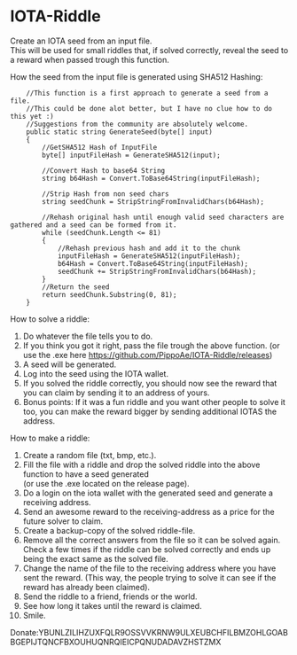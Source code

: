 # IOTA-Riddle     
Create an IOTA seed from an input file.       
This will be used for small riddles that, if solved correctly, reveal the seed to a reward when passed trough this function.     

How the seed from the input file is generated using SHA512 Hashing:        

        //This function is a first approach to generate a seed from a file.
        //This could be done alot better, but I have no clue how to do this yet :)
        //Suggestions from the community are absolutely welcome.
        public static string GenerateSeed(byte[] input)
        {
            //GetSHA512 Hash of InputFile
            byte[] inputFileHash = GenerateSHA512(input);

            //Convert Hash to base64 String
            string b64Hash = Convert.ToBase64String(inputFileHash);

            //Strip Hash from non seed chars
            string seedChunk = StripStringFromInvalidChars(b64Hash);

            //Rehash original hash until enough valid seed characters are gathered and a seed can be formed from it.
            while (seedChunk.Length <= 81)
            {
                //Rehash previous hash and add it to the chunk 
                inputFileHash = GenerateSHA512(inputFileHash);
                b64Hash = Convert.ToBase64String(inputFileHash);
                seedChunk += StripStringFromInvalidChars(b64Hash);
            }
            //Return the seed
            return seedChunk.Substring(0, 81);
        }


How to solve a riddle:
1. Do whatever the file tells you to do.    
2. If you think you got it right, pass the file trough the above function. (or use the .exe here https://github.com/PippoAe/IOTA-Riddle/releases)      
3. A seed will be generated.   
4. Log into the seed using the IOTA wallet.    
5. If you solved the riddle correctly, you should now see the reward that you can claim by sending it to an address of yours.
6. Bonus points: If it was a fun riddle and you want other people to solve it too, you can make the reward bigger by sending additional IOTAS the address.    


How to make a riddle:
1. Create a random file (txt, bmp, etc.).       
2. Fill the file with a riddle and drop the solved riddle into the above function to have a seed generated       
(or use the .exe located on the release page).        
3. Do a login on the iota wallet with the generated seed and generate a receiving address.       
4. Send an awesome reward to the receiving-address as a price for the future solver to claim.
5. Create a backup-copy of the solved riddle-file.     
6. Remove all the correct answers from the file so it can be solved again.
        Check a few times if the riddle can be solved correctly and ends up being the exact same as the solved file.      
7. Change the name of the file to the receiving address where you have sent the reward.
(This way, the people trying to solve it can see if the reward has already been claimed).      
8. Send the riddle to a friend, friends or the world.     
9. See how long it takes until the reward is claimed.
10. Smile.




Donate:YBUNLZILIHZUXFQLR9OSSVVKRNW9ULXEUBCHFILBMZOHLGOABBGEPIJTQNCFBXOUHUQNRQIEICPQNUDADAVZHSTZMX

